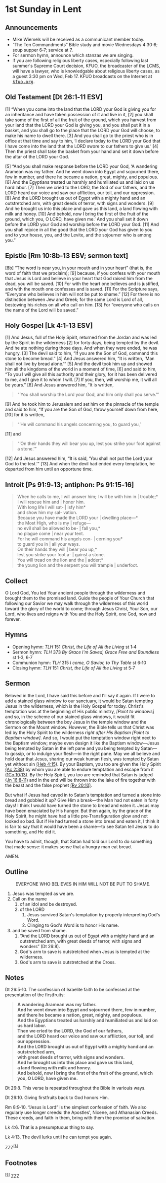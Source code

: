 <head>
<meta charset="utf-8">
<style>
</style>
<title>sermon</title>
</head>

# 1st Sunday in Lent

## Announcements

* Mike Wiemels will be received as a communicant member today.
* “The Ten Commandments” Bible study and movie Wednesdays 4:30‑6; soup supper 6‑7; service at 7.
* For sermon hymn, announce which stanzas we are singing.
* If you are following religious liberty cases, especially following last summer's Supreme Court decision, KFUO, the broadcaster of the LCMS, will have a lawyer, who is knowledgable about religious liberty cases, as a guest 3:30 pm on Wed, Feb 17. KFUO broadcasts on the Internet at [<kbd>kfuo.org</kbd>](http://www.kfuoam.org/).

## Old Testament [Dt 26:1‑11 ESV]

[1] “When you come into the land that the LORD your God is giving you for an inheritance and have taken possession of it and live in it, [2] you shall take some of the first of all the fruit of the ground, which you harvest from your land that the LORD your God is giving you, and you shall put it in a basket, and you shall go to the place that the LORD your God will choose, to make his name to dwell there. [3] And you shall go to the priest who is in office at that time and say to him, ‘I declare today to the LORD your God that I have come into the land that the LORD swore to our fathers to give us.’ [4] Then the priest shall take the basket from your hand and set it down before the altar of the LORD your God.

[5] “And you shall make response before the LORD your God, ‘A wandering Aramean was my father. And he went down into Egypt and sojourned there, few in number, and there he became a nation, great, mighty, and populous. [6] And the Egyptians treated us harshly and humiliated us and laid on us hard labor. [7] Then we cried to the LORD, the God of our fathers, and the LORD heard our voice and saw our affliction, our toil, and our oppression. [8] And the LORD brought us out of Egypt with a mighty hand and an outstretched arm, with great deeds of terror, with signs and wonders. [9] And he brought us into this place and gave us this land, a land flowing with milk and honey. [10] And behold, now I bring the first of the fruit of the ground, which you, O LORD, have given me.’ And you shall set it down before the LORD your God and worship before the LORD your God. [11] And you shall rejoice in all the good that the LORD your God has given to you and to your house, you, and the Levite, and the sojourner who is among you.”

## Epistle [Rm 10:8b‑13 ESV; sermon text]

[8b] “The word is near you, in your mouth and in your heart” (that is, the word of faith that we proclaim); [9] because, if you confess with your mouth that Jesus is Lord and believe in your heart that God raised him from the dead, you will be saved. [10] For with the heart one believes and is justified, and with the mouth one confesses and is saved. [11] For the Scripture says, “Everyone who believes in him will not be put to shame.” [12] For there is no distinction between Jew and Greek; for the same Lord is Lord of all, bestowing his riches on all who call on him. [13] For “everyone who calls on the name of the Lord will be saved.”

## Holy Gospel [Lk 4:1‑13 ESV]

[1] And Jesus, full of the Holy Spirit, returned from the Jordan and was led by the Spirit in the wilderness [2] for forty days, being tempted by the devil. And he ate nothing during those days. And when they were ended, he was hungry. [3] The devil said to him, “If you are the Son of God, command this stone to become bread.” [4] And Jesus answered him, “It is written, ‘Man shall not live by bread alone.’” [5] And the devil took him up and showed him all the kingdoms of the world in a moment of time, [6] and said to him, “To you I will give all this authority and their glory, for it has been delivered to me, and I give it to whom I will. [7] If you, then, will worship me, it will all be yours.” [8] And Jesus answered him, “It is written,

> “‘You shall worship the Lord your God, and him only shall you serve.’”

[9] And he took him to Jerusalem and set him on the pinnacle of the temple and said to him, “If you are the Son of God, throw yourself down from here, [10] for it is written,

> “‘He will command his angels concerning you, to guard you,’

[11] and

> “‘On their hands they will bear you up, lest you strike your foot against a stone.’”

[12] And Jesus answered him, “It is said, ‘You shall not put the Lord your God to the test.’” [13] And when the devil had ended every temptation, he departed from him until an opportune time.

## Introit [Ps 91:9‑13; antiphon: Ps 91:15‑16]

> When he calls to me, I will answer him; I will be with him in | trouble;*  
> I will rescue him and | honor him.  
> With long life I will sat- | isfy him*  
> and show him my sal- vation.  
> Because you have made the LORD your | dwelling place—*  
> the Most High, who is my | refuge—  
> no evil shall be allowed to be- | fall you,*  
> no plague come | near your tent.  
> For he will command his angels con- | cerning you*  
> to guard you in | all your ways.  
> On their hands they will | bear you up,*  
> lest you strike your foot a- | gainst a stone.  
> You will tread on the lion and the | adder;*  
> the young lion and the serpent you will trample | underfoot.

## Collect

O Lord God, You led Your ancient people through the wilderness and brought them to the promised land. Guide the people of Your Church that following our Savior we may walk through the wilderness of this world toward the glory of the world to come; through Jesus Christ, Your Son, our Lord, who lives and reigns with You and the Holy Spirit, one God, now and forever.

## Hymns

* Opening hymn: _TLH_ 151 _Christ, the Life of All the Living_ st 1‑4
* Sermon hymn: _TLH_ 373 _By Grace I'm Saved, Grace Free and Boundless_ st 1‑3, 6‑7
* Communion hymn: _TLH_ 315 _I come, O Savior, to Thy Table_ st 6‑10
* Closing hymn: _TLH_ 151 _Christ, the Life of All the Living_ st 5‑7

## Sermon

Beloved in the Lord, I have said this before and I'll say it again.
If I were to add a stained glass window to our sanctuary, it would be
Satan tempting Jesus in the wilderness, which is the Holy Gospel for today.
Christ's temptation was at the beginning of His public minstry,
_[Point to windows]_ and so, in the scheme of our stained glass windows, it would fit chronologically
between the boy Jesus in the temple window and the Sermon on the Mount window.
However, the Bible tells us that Christ was led by the Holy Spirit to the wilderness _right after His Baptism_
_[Point to Baptism window]_.
And so, I would put the temptation window right next to the Baptism window;
maybe even design it like the Baptism window—Jesus being tempted by Satan
in the left pane and you being tempted by Satan—to gossip, or to indulge your flesh—in the right pane.
May we all believe and hold dear that Jesus, sharing our weak human flesh,
was tempted by Satan yet without sin [(Heb 4:15)](http://www.esvbible.org/Hebrews+4:15/).
By your Baptism, you too are given the Holy Spirit [(Ac 2:38)](http://www.esvbible.org/Acts%202%3A38/) by whom you are able to endure temptation
and escape from it [(1Co 10:13)](http://www.esvbible.org/1%20Corinthians%2010%3A13/).
By the Holy Spirit, you too are reminded that Satan is judged [(Jn 16:8‑11)](http://www.esvbible.org/John%2016%3A8-11/)
and in the end will be thrown into the lake of fire together with the beast and the false prophet [(Rv 20:10)](http://www.esvbible.org/Revelation+20:10/).

But what if Jesus had caved in to Satan's temptation and turned a stone into bread and gobbled it up?
Give Him a break—the Man had not eaten in forty days!
I think I would have turned the stone to bread and eaten it.
Jesus may have been emaciated by His hunger.
But then again, by the grace of the Holy Spirit, he might have had a little
pre‑Transfiguration glow and not looked so bad.
But if He had turned a stone into bread and eaten it, I think it is fair to say
that it would have been a shame—to see Satan tell Jesus to do something, and He did it.

You have to admit, though, that Satan had told our Lord to do something that made sense: it makes sense that a hungry man eat bread.

AMEN.

## Outline

<center>EVERYONE WHO BELIEVES IN HIM WILL NOT BE PUT TO SHAME.</center>

1. Jesus was tempted as we are.
1. Call on the name
    1. of an idol and be destroyed.
    1. of the LORD
        1. Jesus survived Satan's temptation by properly interpreting God's Word.
        1. Clinging to God's Word is to honor His name.
1. and be saved from shame.
    1. “And the LORD brought us out of Egypt with a mighty hand and an outstretched arm, with great deeds of terror, with signs and wonders” (Dt 26:8).
    1. God's arm to save is outstretched when Jesus is tempted at the wilderness.
    1. God's arm to save is outstretched at the Cross.

## Notes

Dt 26:5‑10. The confession of Israelite faith to be confessed at the presentation of the firstfruits:

> **A wandering Aramean was my father.**  
> **And he went down into Egypt and sojourned there, few in number,**  
> **and there he became a nation, great, mighty, and populous.**  
> **And the Egyptians treated us harshly and humiliated us and laid on us hard labor.**  
> **Then we cried to the LORD, the God of our fathers,**  
> **and the LORD heard our voice and saw our affliction, our toil, and our oppression.**  
> **And the LORD brought us out of Egypt with a mighty hand and an outstretched arm,**  
> **with great deeds of terror, with signs and wonders.**  
> **And he brought us into this place and gave us this land,**  
> **a land flowing with milk and honey.**  
> **And behold, now I bring the first of the fruit of the ground, which you, O LORD, have given me.**

Dt 26:8. This verse is repeated throughout the Bible in variouis ways.

Dt 26:10. Giving firstfruits back to God honors Him.

Rm 8:9‑10. “Jesus is Lord” is the simplest confession of faith. We also regularly use longer creeds: the Apostles', Nicene, and Athanasian Creeds. These creeds, and faith in them, bring with them the promise of salvation.

Lk 4:6. That is a presumptuous thing to say.

Lk 4:13. The devil lurks until he can tempt you again.

ZZZ<sup>[<a name="id0002" href="#ftn.id0002">§</a>]</sup>

## Footnotes

<sup>[<a name="ftn.id0002" href="#id0002">§</a>]</sup>
ZZZ
